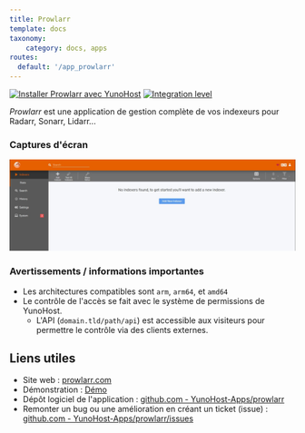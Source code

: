 ```yaml
---
title: Prowlarr
template: docs
taxonomy:
    category: docs, apps
routes:
  default: '/app_prowlarr'
---
```


[![Installer Prowlarr avec YunoHost](https://install-app.yunohost.org/install-with-yunohost.svg)](https://install-app.yunohost.org/?app=prowlarr) [![Integration level](https://dash.yunohost.org/integration/prowlarr.svg)](https://dash.yunohost.org/appci/app/prowlarr)

*Prowlarr* est une application de gestion complète de vos indexeurs pour Radarr, Sonarr, Lidarr...

### Captures d'écran

![Capture d'écran de Prowlarr](https://github.com/YunoHost-Apps/prowlarr_ynh/blob/master/doc/screenshots/screenshot.jpg)

### Avertissements / informations importantes

* Les architectures compatibles sont `arm`, `arm64`, et `amd64`
* Le contrôle de l'accès se fait avec le système de permissions de YunoHost.
  * L'API (`domain.tld/path/api`) est accessible aux visiteurs pour permettre le contrôle via des clients externes.

## Liens utiles

+ Site web : [prowlarr.com](https://prowlarr.com/)
+ Démonstration : [Démo](https://demo.prowlarr.eu/login)
+ Dépôt logiciel de l'application : [github.com - YunoHost-Apps/prowlarr](https://github.com/YunoHost-Apps/prowlarr_ynh)
+ Remonter un bug ou une amélioration en créant un ticket (issue) : [github.com - YunoHost-Apps/prowlarr/issues](https://github.com/YunoHost-Apps/prowlarr_ynh/issues)
